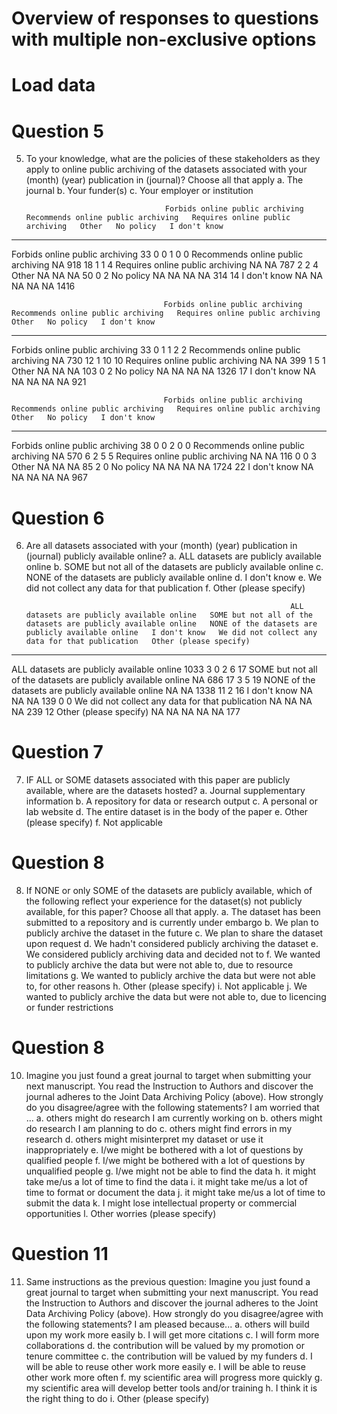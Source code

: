 # Overview of responses to questions with multiple non-exclusive options




# Load data






# Question 5

<!-- Field: Q11-->
5. To your knowledge, what are the policies of these stakeholders as they apply to online public archiving of the datasets associated with your (month) (year) publication in (journal)? Choose all that apply
  a.  The journal  <!-- Field: Q11_1 -->
	b.  Your funder(s)  <!-- Field: Q11_2 -->
	c.  Your employer or institution  <!-- Field: Q11_3 -->
  


                                      Forbids online public archiving   Recommends online public archiving   Requires online public archiving   Other   No policy   I don't know
-----------------------------------  --------------------------------  -----------------------------------  ---------------------------------  ------  ----------  -------------
Forbids online public archiving                                    33                                    0                                  0       1           0              0
Recommends online public archiving                                 NA                                  918                                 18       1           1              4
Requires online public archiving                                   NA                                   NA                                787       2           2              4
Other                                                              NA                                   NA                                 NA      50           0              2
No policy                                                          NA                                   NA                                 NA      NA         314             14
I don't know                                                       NA                                   NA                                 NA      NA          NA           1416

                                      Forbids online public archiving   Recommends online public archiving   Requires online public archiving   Other   No policy   I don't know
-----------------------------------  --------------------------------  -----------------------------------  ---------------------------------  ------  ----------  -------------
Forbids online public archiving                                    33                                    0                                  1       1           2              2
Recommends online public archiving                                 NA                                  730                                 12       1          10             10
Requires online public archiving                                   NA                                   NA                                399       1           5              1
Other                                                              NA                                   NA                                 NA     103           0              2
No policy                                                          NA                                   NA                                 NA      NA        1326             17
I don't know                                                       NA                                   NA                                 NA      NA          NA            921

                                      Forbids online public archiving   Recommends online public archiving   Requires online public archiving   Other   No policy   I don't know
-----------------------------------  --------------------------------  -----------------------------------  ---------------------------------  ------  ----------  -------------
Forbids online public archiving                                    38                                    0                                  0       2           0              0
Recommends online public archiving                                 NA                                  570                                  6       2           5              5
Requires online public archiving                                   NA                                   NA                                116       0           0              3
Other                                                              NA                                   NA                                 NA      85           2              0
No policy                                                          NA                                   NA                                 NA      NA        1724             22
I don't know                                                       NA                                   NA                                 NA      NA          NA            967


# Question 6

<!-- Field: Q12 -->
6. Are all datasets associated with your (month) (year) publication in (journal) publicly available online?
  a.  ALL datasets are publicly available online   <!-- Field: Q12_1 -->
	b.  SOME but not all of the datasets are publicly available online   <!-- Field: Q12_2 -->
	c.  NONE of the datasets are publicly available online   <!-- Field: Q12_3 -->
	d.  I don't know   <!-- Field: Q12_4 -->
	e.  We did not collect any data for that publication   <!-- Field: Q12_5 -->
	f. Other (please specify)   <!-- Field: Q12_6/Q12_6_TEXT -->
  


                                                                  ALL datasets are publicly available online   SOME but not all of the datasets are publicly available online   NONE of the datasets are publicly available online   I don't know   We did not collect any data for that publication   Other (please specify)
---------------------------------------------------------------  -------------------------------------------  ---------------------------------------------------------------  ---------------------------------------------------  -------------  -------------------------------------------------  -----------------------
ALL datasets are publicly available online                                                              1033                                                                3                                                    0              2                                                  6                       17
SOME but not all of the datasets are publicly available online                                            NA                                                              686                                                   17              3                                                  5                       19
NONE of the datasets are publicly available online                                                        NA                                                               NA                                                 1338             11                                                  2                       16
I don't know                                                                                              NA                                                               NA                                                   NA            139                                                  0                        0
We did not collect any data for that publication                                                          NA                                                               NA                                                   NA             NA                                                239                       12
Other (please specify)                                                                                    NA                                                               NA                                                   NA             NA                                                 NA                      177



# Question 7

<!-- Field: Q13 -->
7. IF ALL or SOME datasets associated with this paper are publicly available, where are the datasets hosted?
  a.  Journal supplementary information   <!-- Field: Q13_1 -->
	b.  A repository for data or research output   <!-- Field: Q13_2 -->
	c.  A personal or lab website   <!-- Field: Q13_3 -->
	d.  The entire dataset is in the body of the paper   <!-- Field: Q13_4 -->
	e.  Other (please specify)   <!-- Field: Q13_5/Q13_5_TEXT -->
	f.  Not applicable   <!-- Field: Q13_6 -->
  




# Question 8

<!-- Field: Q14 -->
8. If NONE or only SOME of the datasets are publicly available, which of the following reflect your experience for the dataset(s) not publicly available, for this paper? Choose all that apply.
  a.  The dataset has been submitted to a repository and is currently under embargo  <!-- Field: Q14_1 -->
	b.  We plan to publicly archive the dataset in the future  <!-- Field: Q14_2 -->
	c.  We plan to share the dataset upon request  <!-- Field: Q14_3 -->
	d.  We hadn't considered publicly archiving the dataset  <!-- Field: Q14_4 -->
	e.  We considered publicly archiving data and decided not to  <!-- Field: Q14_5 -->
	f.  We wanted to publicly archive the data but were not able to, due to resource limitations  <!-- Field: Q14_6 -->
	g.  We wanted to publicly archive the data but were not able to, for other reasons  <!-- Field: Q14_7 -->
	h.  Other (please specify)  <!-- Field: Q14_8/Q14_8_TEXT -->
	i.  Not applicable  <!-- Field: Q14_9 -->
	j.  We wanted to publicly archive the data but were not able to, due to licencing or funder restrictions  <!-- Field: Q14_10 -->
  




# Question 8

<!-- Field: Q18 -->
10. Imagine you just found a great journal to target when submitting your next manuscript. You read the Instruction to Authors and discover the journal adheres to the Joint Data Archiving Policy (above). How strongly do you disagree/agree with the following statements? I am worried that ...
  a.  others might do research I am currently working on  <!-- Field: Q18_1 -->
	b.  others might do research I am planning to do  <!-- Field: Q18_2 -->
	c.  others might find errors in my research  <!-- Field: Q18_3  -->
	d.  others might misinterpret my dataset or use it inappropriately  <!-- Field: Q18_4 -->
	e.  I/we might be bothered with a lot of questions by qualified people  <!-- Field: Q18_5 -->
	f.  I/we might be bothered with a lot of questions by unqualified people  <!-- Field: Q18_6 -->
	g.  I/we might not be able to find the data  <!-- Field: Q18_7 -->
	h.  it might take me/us a lot of time to find the data  <!-- Field: Q18_8 -->
	i.  it might take me/us a lot of time to format or document the data  <!-- Field: Q18_9 -->
	j.  it might take me/us a lot of time to submit the data  <!-- Field:  Q18_10-->
	k.  I might lose intellectual property or commercial opportunities  <!-- Field: Q18_11 -->
	l.  Other worries (please specify)  <!-- Field: Q18_12/Q18_12_TEXT -->
   




# Question 11

<!-- Field: Q19 -->
11. Same instructions as the previous question: Imagine you just found a great journal to target when submitting your next manuscript. You read the Instruction to Authors and discover the journal adheres to the Joint Data Archiving Policy (above). How strongly do you disagree/agree with the following statements? I am pleased because...
  a.  others will build upon my work more easily  <!-- Field: Q19_1  -->
	b.  I will get more citations  <!-- Field: Q19_2  -->
	c.  I will form more collaborations  <!-- Field: Q19_3  -->
	d.  the contribution will be valued by my promotion or tenure committee  <!-- Field: Q19_4  -->
	c.  the contribution will be valued by my funders  <!-- Field: Q19_5  -->
	d.  I will be able to reuse other work more easily  <!-- Field: Q19_6  -->
	e.  I will be able to reuse other work more often  <!-- Field: Q19_7  -->
	f.  my scientific area will progress more quickly  <!-- Field: Q19_8  -->
	g.  my scientific area will develop better tools and/or training  <!-- Field: Q19_9  -->
	h.  I think it is the right thing to do  <!-- Field: Q19_10  -->
	i.  Other (please specify)  <!-- Field: Q19_11/Q19_11_TEXT  -->
   



